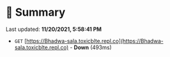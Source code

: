 # 📖 Summary
Last updated: **11/20/2021, 5:58:41 PM**

- `GET` [https://Bhadwa-sala.toxicblte.repl.co](https://Bhadwa-sala.toxicblte.repl.co) - **Down** (493ms)
